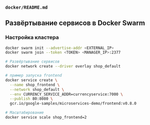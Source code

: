 ### `docker/README.md`

## Развёртывание сервисов в Docker Swarm

### Настройка кластера

```bash
docker swarm init --advertise-addr <EXTERNAL_IP>
docker swarm join --token <TOKEN> <MANAGER_IP>:2377

# Развёртывание сервисов
docker network create --driver overlay shop_default

# пример запуска frontend
docker service create \
  --name shop_frontend \
  --network shop_default \
  --env CURRENCY_SERVICE_ADDR=currencyservice:7000 \
  --publish 80:8080 \
  gcr.io/google-samples/microservices-demo/frontend:v0.8.0

# Масштабирование
docker service scale shop_frontend=2
